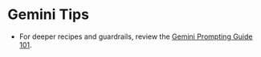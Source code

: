 # Gemini Tips

- For deeper recipes and guardrails, review the [Gemini Prompting Guide 101](../../assets/prompting-guides/gemini-prompting-guide-101.pdf).
